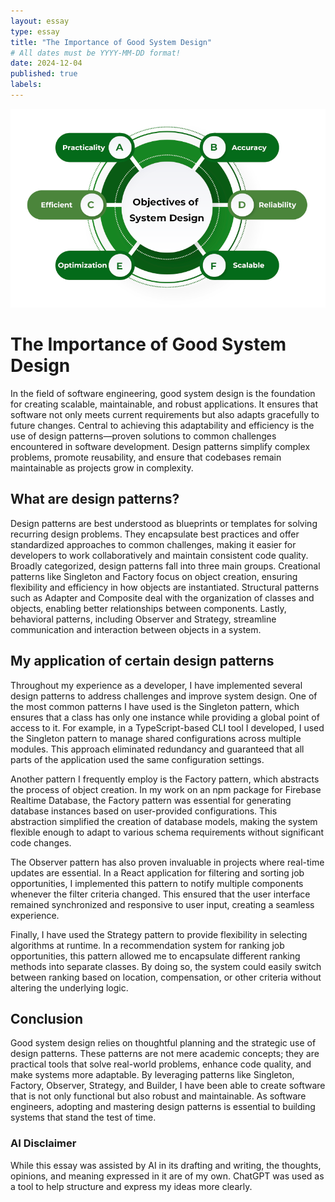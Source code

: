 ```yaml
---
layout: essay
type: essay
title: "The Importance of Good System Design"
# All dates must be YYYY-MM-DD format!
date: 2024-12-04
published: true
labels:
---
```


<img class="img-fluid" src="../img/sys/sys.png">

# The Importance of Good System Design

In the field of software engineering, good system design is the foundation for creating scalable, maintainable, and robust applications. It ensures that software not only meets current requirements but also adapts gracefully to future changes. Central to achieving this adaptability and efficiency is the use of design patterns—proven solutions to common challenges encountered in software development. Design patterns simplify complex problems, promote reusability, and ensure that codebases remain maintainable as projects grow in complexity.

## What are design patterns?

Design patterns are best understood as blueprints or templates for solving recurring design problems. They encapsulate best practices and offer standardized approaches to common challenges, making it easier for developers to work collaboratively and maintain consistent code quality. Broadly categorized, design patterns fall into three main groups. Creational patterns like Singleton and Factory focus on object creation, ensuring flexibility and efficiency in how objects are instantiated. Structural patterns such as Adapter and Composite deal with the organization of classes and objects, enabling better relationships between components. Lastly, behavioral patterns, including Observer and Strategy, streamline communication and interaction between objects in a system.

## My application of certain design patterns

Throughout my experience as a developer, I have implemented several design patterns to address challenges and improve system design. One of the most common patterns I have used is the Singleton pattern, which ensures that a class has only one instance while providing a global point of access to it. For example, in a TypeScript-based CLI tool I developed, I used the Singleton pattern to manage shared configurations across multiple modules. This approach eliminated redundancy and guaranteed that all parts of the application used the same configuration settings.

Another pattern I frequently employ is the Factory pattern, which abstracts the process of object creation. In my work on an npm package for Firebase Realtime Database, the Factory pattern was essential for generating database instances based on user-provided configurations. This abstraction simplified the creation of database models, making the system flexible enough to adapt to various schema requirements without significant code changes.

The Observer pattern has also proven invaluable in projects where real-time updates are essential. In a React application for filtering and sorting job opportunities, I implemented this pattern to notify multiple components whenever the filter criteria changed. This ensured that the user interface remained synchronized and responsive to user input, creating a seamless experience.

Finally, I have used the Strategy pattern to provide flexibility in selecting algorithms at runtime. In a recommendation system for ranking job opportunities, this pattern allowed me to encapsulate different ranking methods into separate classes. By doing so, the system could easily switch between ranking based on location, compensation, or other criteria without altering the underlying logic.

## Conclusion

Good system design relies on thoughtful planning and the strategic use of design patterns. These patterns are not mere academic concepts; they are practical tools that solve real-world problems, enhance code quality, and make systems more adaptable. By leveraging patterns like Singleton, Factory, Observer, Strategy, and Builder, I have been able to create software that is not only functional but also robust and maintainable. As software engineers, adopting and mastering design patterns is essential to building systems that stand the test of time.

### AI Disclaimer

While this essay was assisted by AI in its drafting and writing, the thoughts, opinions, and meaning expressed in it are of my own. ChatGPT was used as a tool to help structure and express my ideas more clearly.

